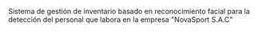 Sistema de gestión de inventario basado en reconocimiento facial 
para la detección del personal que labora en la empresa "NovaSport S.A.C"
